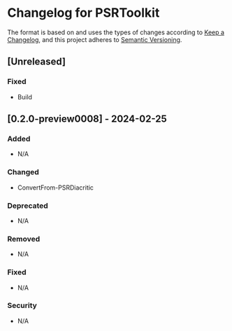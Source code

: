 # Changelog for PSRToolkit

The format is based on and uses the types of changes according to [Keep a Changelog](https://keepachangelog.com/en/1.0.0/),
and this project adheres to [Semantic Versioning](https://semver.org/spec/v2.0.0.html).

## [Unreleased]

### Fixed

- Build

## [0.2.0-preview0008] - 2024-02-25

### Added

- N/A

### Changed

- ConvertFrom-PSRDiacritic

### Deprecated

- N/A

### Removed

- N/A

### Fixed

- N/A

### Security

- N/A
